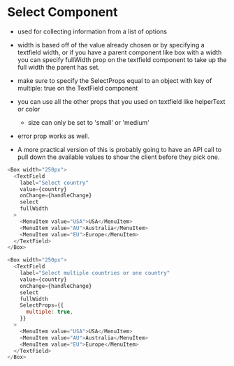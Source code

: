 # Select Component

- used for collecting information from a list of options
- width is based off of the value already chosen or by specifying a textfield width, or if you have a parent component like box with a width you can specify fullWidth prop on the textfield component to take up the full width the parent has set.
- make sure to specify the SelectProps equal to an object with key of multiple: true on the TextField component
- you can use all the other props that you used on textfield like helperText or color
  - size can only be set to 'small' or 'medium'
- error prop works as well.

- A more practical version of this is probably going to have an API call to pull down the available values to show the client before they pick one.

<!-- Single Select Drop Down -->

```js
<Box width="250px">
  <TextField
    label="Select country"
    value={country}
    onChange={handleChange}
    select
    fullWidth
  >
    <MenuItem value="USA">USA</MenuItem>
    <MenuItem value="AU">Australia</MenuItem>
    <MenuItem value="EU">Europe</MenuItem>
  </TextField>
</Box>
```

<!-- Multi-Select Drop Down -->

```js
<Box width="250px">
  <TextField
    label="Select multiple countries or one country"
    value={country}
    onChange={handleChange}
    select
    fullWidth
    SelectProps={{
      multiple: true,
    }}
  >
    <MenuItem value="USA">USA</MenuItem>
    <MenuItem value="AU">Australia</MenuItem>
    <MenuItem value="EU">Europe</MenuItem>
  </TextField>
</Box>
```
